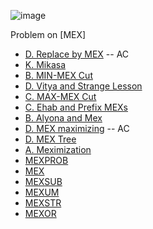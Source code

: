 ![image](https://user-images.githubusercontent.com/21307343/140655825-35bb36cf-f6cb-408c-a8db-3ce76e99092a.png)


Problem on [MEX]

* [D. Replace by MEX](https://codeforces.com/problemset/problem/1375/D) -- AC
* [K. Mikasa](https://codeforces.com/problemset/problem/1554/C) 
* [B. MIN-MEX Cut](https://codeforces.cc/problemset/problem/1566/B)
* [D. Vitya and Strange Lesson](https://codeforces.com/problemset/problem/842/D)
* [C. MAX-MEX Cut](https://codeforces.com/problemset/problem/1566/C)
* [C. Ehab and Prefix MEXs](https://codeforces.com/problemset/problem/1364/C)
* [B. Alyona and Mex](https://codeforces.com/problemset/problem/682/B)
* [D. MEX maximizing](https://codeforces.com/problemset/problem/1294/D) -- AC
* [D. MEX Tree](https://codeforces.com/problemset/problem/1527/D)
* [A. Meximization](https://codeforces.com/problemset/problem/1497/A)
* [MEXPROB](https://www.codechef.com/problems/MEXPROB)
* [MEX](https://www.codechef.com/problems/MEX)
* [MEXSUB](https://www.codechef.com/problems/MEXSUB)
* [MEXUM](codechef.com/problems/MEXUM)
* [MEXSTR](https://www.codechef.com/problems/MEXSTR)
* [MEXOR](https://www.codechef.com/problems/MEXOR)
